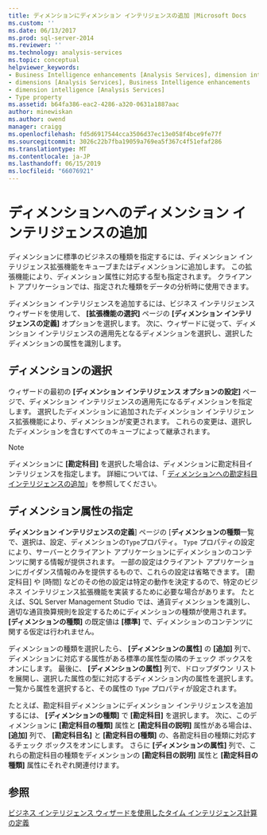 ```yaml
---
title: ディメンションにディメンション インテリジェンスの追加 |Microsoft Docs
ms.custom: ''
ms.date: 06/13/2017
ms.prod: sql-server-2014
ms.reviewer: ''
ms.technology: analysis-services
ms.topic: conceptual
helpviewer_keywords:
- Business Intelligence enhancements [Analysis Services], dimension intelligence
- dimensions [Analysis Services], Business Intelligence enhancements
- dimension intelligence [Analysis Services]
- Type property
ms.assetid: b64fa386-eac2-4286-a320-0631a1887aac
author: minewiskan
ms.author: owend
manager: craigg
ms.openlocfilehash: fd5d6917544cca3506d37ec13e058f4bce9fe77f
ms.sourcegitcommit: 3026c22b7fba19059a769ea5f367c4f51efaf286
ms.translationtype: MT
ms.contentlocale: ja-JP
ms.lasthandoff: 06/15/2019
ms.locfileid: "66076921"
---
```

# <a name="add-dimension-intelligence-to-a-dimension"></a>ディメンションへのディメンション インテリジェンスの追加
  ディメンションに標準のビジネスの種類を指定するには、ディメンション インテリジェンス拡張機能をキューブまたはディメンションに追加します。 この拡張機能により、ディメンション属性に対応する型も指定されます。 クライアント アプリケーションでは、指定された種類をデータの分析時に使用できます。  
  
 ディメンション インテリジェンスを追加するには、ビジネス インテリジェンス ウィザードを使用して、 **[拡張機能の選択]** ページの **[ディメンション インテリジェンスの定義]** オプションを選択します。 次に、ウィザードに従って、ディメンション インテリジェンスの適用先となるディメンションを選択し、選択したディメンションの属性を識別します。  
  
## <a name="selecting-a-dimension"></a>ディメンションの選択  
 ウィザードの最初の **[ディメンション インテリジェンス オプションの設定]** ページで、ディメンション インテリジェンスの適用先になるディメンションを指定します。 選択したディメンションに追加されたディメンション インテリジェンス拡張機能により、ディメンションが変更されます。 これらの変更は、選択したディメンションを含むすべてのキューブによって継承されます。  
  
> [!NOTE]  
>  ディメンションに **[勘定科目]** を選択した場合は、ディメンションに勘定科目インテリジェンスを指定します。 詳細については、「 [ディメンションへの勘定科目インテリジェンスの追加](bi-wizard-add-account-intelligence-to-a-dimension.md)」を参照してください。  
  
## <a name="specifying-dimension-attributes"></a>ディメンション属性の指定  
 **ディメンション インテリジェンスの定義**] ページの [**ディメンションの種類**一覧で、選択は、設定、ディメンションの`Type`プロパティ。 `Type` プロパティの設定により、サーバーとクライアント アプリケーションにディメンションのコンテンツに関する情報が提供されます。 一部の設定はクライアント アプリケーションにガイダンス情報のみを提供するもので、これらの設定は省略できます。 [勘定科目] や [時間] などのその他の設定は特定の動作を決定するので、特定のビジネス インテリジェンス拡張機能を実装するために必要な場合があります。 たとえば、SQL Server Management Studio では、通貨ディメンションを識別し、適切な通貨換算規則を設定するためにディメンションの種類が使用されます。 **[ディメンションの種類]** の既定値は **[標準]** で、ディメンションのコンテンツに関する仮定は行われません。  
  
 ディメンションの種類を選択したら、 **[ディメンションの属性]** の **[追加]** 列で、ディメンションに対応する属性がある標準の属性型の隣のチェック ボックスをオンにします。 最後に、 **[ディメンションの属性]** 列で、ドロップダウン リストを展開し、選択した属性の型に対応するディメンション内の属性を選択します。 一覧から属性を選択すると、その属性の `Type` プロパティが設定されます。  
  
 たとえば、勘定科目ディメンションにディメンション インテリジェンスを追加するには、 **[ディメンションの種類]** で **[勘定科目]** を選択します。 次に、このディメンションに **[勘定科目の種類]** 属性と **[勘定科目の説明]** 属性がある場合は、 **[追加]** 列で、 **[勘定科目名]** と **[勘定科目の種類]** の、各勘定科目の種類に対応するチェック ボックスをオンにします。 さらに **[ディメンションの属性]** 列で、これらの勘定科目の種類をディメンションの **[勘定科目の説明]** 属性と **[勘定科目の種類]** 属性にそれぞれ関連付けます。  
  
## <a name="see-also"></a>参照  
 [ビジネス インテリジェンス ウィザードを使用したタイム インテリジェンス計算の定義](define-time-intelligence-calculations-using-the-business-intelligence-wizard.md)  
  
  
